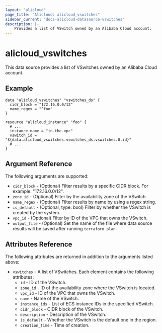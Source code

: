 ```yaml
---
layout: "alicloud"
page_title: "Alicloud: alicloud_vswitches"
sidebar_current: "docs-alicloud-datasource-vswitches"
description: |-
    Provides a list of VSwitch owned by an Alibaba Cloud account.
---
```


# alicloud\_vswitches

This data source provides a list of VSwitches owned by an Alibaba Cloud account.

## Example

```
data "alicloud_vswitches" "vswitches_ds" {
  cidr_block = "172.16.0.0/12"
  name_regex = "^foo"
}

resource "alicloud_instance" "foo" {
  # ...
  instance_name = "in-the-vpc"
  vswitch_id = "${data.alicloud_vswitches.vswitches_ds.vswitches.0.id}"
  # ...
}
```

## Argument Reference

The following arguments are supported:

* `cidr_block` - (Optional) Filter results by a specific CIDR block. For example: "172.16.0.0/12".
* `zone_id` - (Optional) Filter by the availability zone of the VSwitch.
* `name_regex` - (Optional) Filter results by name by using a regex string.
* `is_default` - (Optional, type: bool) Filter by whether the VSwitch is created by the system.
* `vpc_id` - (Optional) Filter by ID of the VPC that owns the VSwitch.
* `output_file` - (Optional) Set the name of the file where data source results will be saved after running `terraform plan`.

## Attributes Reference

The following attributes are returned in addition to the arguments listed above:

* `vswitches` - A list of VSwitches. Each element contains the following attributes:
  * `id` - ID of the VSwitch.
  * `zone_id` - ID of the availability zone where the VSwitch is located.
  * `vpc_id` - ID of the VPC that owns the VSwitch.
  * `name` - Name of the VSwitch.
  * `instance_ids` - List of ECS instance IDs in the specified VSwitch.
  * `cidr_block` - CIDR block of the VSwitch.
  * `description` - Description of the VSwitch.
  * `is_default` - Whether the VSwitch is the default one in the region.
  * `creation_time` - Time of creation.
